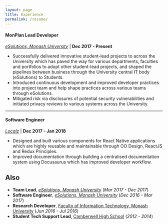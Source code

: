 ```yaml
---
layout: page
title: Experience
permalink: /resume/
---
```


#### MonPlan Lead Developer
[_eSolutions, Monash University_](https://www.monash.edu/esolutions) | **Dec 2017 - Present**
- Successfully delivered innovative student-lead projects to across the University which has paved the way for various departments, faculties and portfolios to adopt other student-lead projects, and shaped the pipelines between business through the University central IT body (eSolutions) to Students.
- Introduced continuous development and improved developer practices into project team and help shape practices across various teams through eSolutions.
- Mitigated risk via disclosures of potential security vulnerabilities and initiated privacy reviews to various systems across the University.


---

#### Software Engineer
[_Localz_](https://localz.com) | **Dec 2017 - Jan 2018**

- Designed and built various components for React Native applications which are highly reusable and maintainable through OO Design, ReactJS and Redux Principles.
- Improved documentation through building a centralised documentation system using Docusaurus which has improved developer workflow.

## Also
- **Team Lead**, [_eSolutions, Monash University_](https://www.monash.edu/esolutions) (_Mar 2017 - Dec 2017_)
- **Software Engineer**, [_eSolutions, Monash University_](https://www.monash.edu/esolutions) (_Dec 2016 - Mar 2017_)
- **Research Developer**, [Faculty of Information Technology, Monash University](https://www.monash.edu/it) (_Jun 2016 - Jul 2016_)
- **Student Tech Support Lead**, [Camberwell High School](https://www.camhigh.vic.edu.au) (_2012 - 2014_)